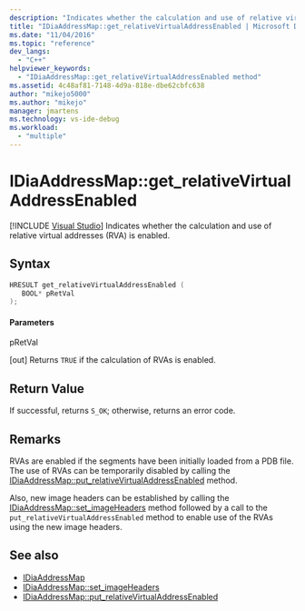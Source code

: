 ```yaml
---
description: "Indicates whether the calculation and use of relative virtual addresses (RVA) is enabled."
title: "IDiaAddressMap::get_relativeVirtualAddressEnabled | Microsoft Docs"
ms.date: "11/04/2016"
ms.topic: "reference"
dev_langs:
  - "C++"
helpviewer_keywords:
  - "IDiaAddressMap::get_relativeVirtualAddressEnabled method"
ms.assetid: 4c48af81-7148-4d9a-818e-dbe62cbfc638
author: "mikejo5000"
ms.author: "mikejo"
manager: jmartens
ms.technology: vs-ide-debug
ms.workload:
  - "multiple"
---
```

# IDiaAddressMap::get_relativeVirtualAddressEnabled

 [!INCLUDE [Visual Studio](~/includes/applies-to-version/vs-windows-only.md)]
Indicates whether the calculation and use of relative virtual addresses (RVA) is enabled.

## Syntax

```C++
HRESULT get_relativeVirtualAddressEnabled ( 
   BOOL* pRetVal
);
```

#### Parameters
 pRetVal

[out] Returns `TRUE` if the calculation of RVAs is enabled.

## Return Value
 If successful, returns `S_OK`; otherwise, returns an error code.

## Remarks
 RVAs are enabled if the segments have been initially loaded from a PDB file. The use of RVAs can be temporarily disabled by calling the [IDiaAddressMap::put_relativeVirtualAddressEnabled](../../debugger/debug-interface-access/idiaaddressmap-put-relativevirtualaddressenabled.md) method.

 Also, new image headers can be established by calling the [IDiaAddressMap::set_imageHeaders](../../debugger/debug-interface-access/idiaaddressmap-set-imageheaders.md) method followed by a call to the `put_relativeVirtualAddressEnabled` method to enable use of the RVAs using the new image headers.

## See also
- [IDiaAddressMap](../../debugger/debug-interface-access/idiaaddressmap.md)
- [IDiaAddressMap::set_imageHeaders](../../debugger/debug-interface-access/idiaaddressmap-set-imageheaders.md)
- [IDiaAddressMap::put_relativeVirtualAddressEnabled](../../debugger/debug-interface-access/idiaaddressmap-put-relativevirtualaddressenabled.md)
